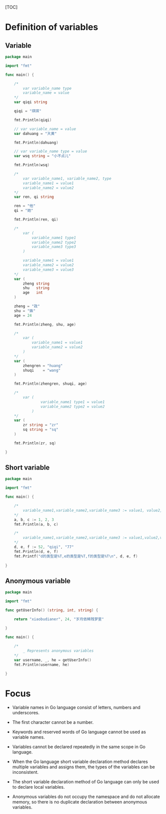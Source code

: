 [TOC]



# Definition of variables

## Variable

```go
package main

import "fmt"

func main() {

	/*
		var variable_name type
		variable_name = value
	*/
	var qiqi string

	qiqi = "琪琪"

	fmt.Println(qiqi)

	// var variable_name = value
	var dahuang = "大黄"

	fmt.Println(dahuang)

	// var variable_name type = value
	var wsq string = "小不点儿"

	fmt.Println(wsq)

	/*
		var variable_name1, variable_name2, type
		variable_name1 = value1
		variable_name2 = value2
	*/
	var ren, qi string

	ren = "他"
	qi = "她"

	fmt.Println(ren, qi)

	/*
		var (
			variable_name1 type1
			variable_name2 type2
			variable_name3 type3
		)

		variable_name1 = value1
		variable_name2 = value2
		variable_name3 = value3
	*/
	var (
		zheng string
		shu   string
		age   int
	)

	zheng = "政"
	shu = "姝"
	age = 24

	fmt.Println(zheng, shu, age)

	/*
		var (
			variable_name1 = value1
			variable_name2 = value2
		)
	*/
	var (
		zhengren = "huang"
		shuqi    = "wang"
	)

	fmt.Println(zhengren, shuqi, age)

	/*
		var (
				variable_name1 type1 = value1
				variable_name2 type2 = value2
			)
	*/
	var (
		zr string = "zr"
		sq string = "sq"
	)

	fmt.Println(zr, sq)

}

```

## Short variable

```go
package main

import "fmt"

func main() {

	/*
		variable_name1,variable_name2,variable_name3 := value1, value2,value3
	*/
	a, b, c := 1, 2, 3
	fmt.Println(a, b, c)

	/*
		variable_name1,variable_name2,variable_name3 := value1,value2,value3
	*/
	d, e, f := 52, "qiqi", "77"
	fmt.Println(d, e, f)
	fmt.Printf("d的类型是%T,e的类型是%T,f的类型是%T\n", d, e, f)
    
}

```

## Anonymous variable

```go
package main

import "fmt"

func getUserInfo() (string, int, string) {

	return "xiaobudianer", 24, "岁月依稀残梦里"

}

func main() {
    
	/*
		_ Represents anonymous variables
	*/
	var username, _, he = getUserInfo()
	fmt.Println(username, he)

}

```

# Focus

* Variable names in Go language consist of letters, numbers and underscores.

* The first character cannot be a number.

* Keywords and reserved words of Go language cannot be used as variable names.

* Variables cannot be declared repeatedly in the same scope in Go language.

* When the Go language short variable declaration method declares multiple variables and assigns them, the types of the variables can be inconsistent.

* The short variable declaration method of Go language can only be used to declare local variables.

* Anonymous variables do not occupy the namespace and do not allocate memory, so there is no duplicate declaration between anonymous variables.
